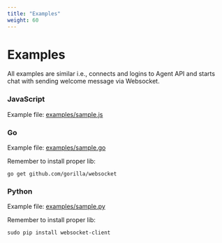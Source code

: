 ```yaml
---
title: "Examples"
weight: 60
---
```


# Examples
All examples are similar i.e., connects and logins to Agent API and starts chat with sending welcome message via Websocket.

### JavaScript
Example file: <a href="sample.js" target="_blank">examples/sample.js</a>

### Go
Example file: <a href="sample.go" target="_blank">examples/sample.go</a>

Remember to install proper lib:
```
go get github.com/gorilla/websocket
```

### Python
Example file: <a href="sample.py" target="_blank">examples/sample.py</a>

Remember to install proper lib:
```
sudo pip install websocket-client
```
